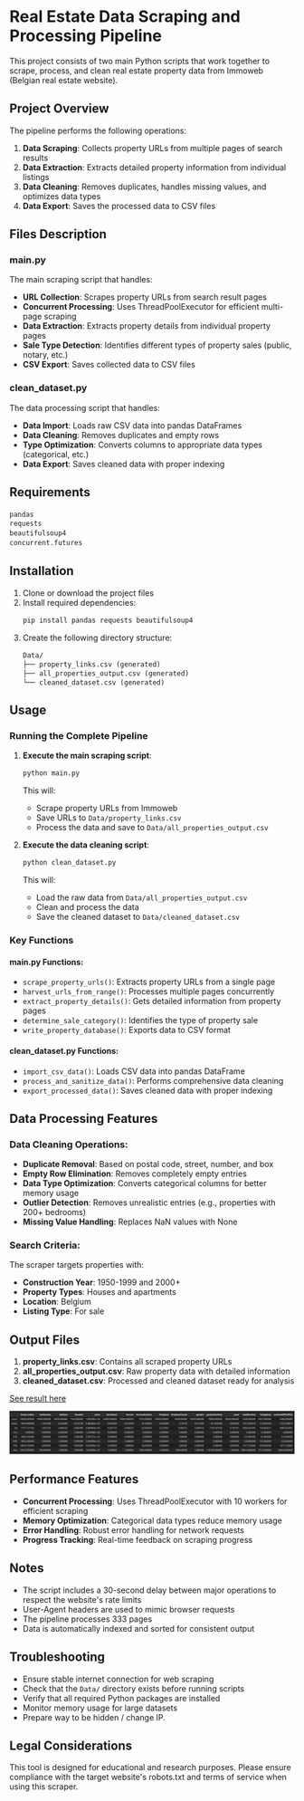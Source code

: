 # Real Estate Data Scraping and Processing Pipeline

This project consists of two main Python scripts that work together to scrape, process, and clean real estate property data from Immoweb (Belgian real estate website).

## Project Overview

The pipeline performs the following operations:
1. **Data Scraping**: Collects property URLs from multiple pages of search results
2. **Data Extraction**: Extracts detailed property information from individual listings
3. **Data Cleaning**: Removes duplicates, handles missing values, and optimizes data types
4. **Data Export**: Saves the processed data to CSV files

## Files Description

### main.py
The main scraping script that handles:
- **URL Collection**: Scrapes property URLs from search result pages
- **Concurrent Processing**: Uses ThreadPoolExecutor for efficient multi-page scraping
- **Data Extraction**: Extracts property details from individual property pages
- **Sale Type Detection**: Identifies different types of property sales (public, notary, etc.)
- **CSV Export**: Saves collected data to CSV files

### clean_dataset.py
The data processing script that handles:
- **Data Import**: Loads raw CSV data into pandas DataFrames
- **Data Cleaning**: Removes duplicates and empty rows
- **Type Optimization**: Converts columns to appropriate data types (categorical, etc.)
- **Data Export**: Saves cleaned data with proper indexing

## Requirements

```python
pandas
requests
beautifulsoup4
concurrent.futures
```

## Installation

1. Clone or download the project files
2. Install required dependencies:
   ```bash
   pip install pandas requests beautifulsoup4
   ```
3. Create the following directory structure:
   ```
   Data/
   ├── property_links.csv (generated)
   ├── all_properties_output.csv (generated)
   └── cleaned_dataset.csv (generated)
   ```

## Usage

### Running the Complete Pipeline

1. **Execute the main scraping script**:
   ```bash
   python main.py
   ```
   This will:
   - Scrape property URLs from Immoweb
   - Save URLs to `Data/property_links.csv`
   - Process the data and save to `Data/all_properties_output.csv`

2. **Execute the data cleaning script**:
   ```bash
   python clean_dataset.py
   ```
   This will:
   - Load the raw data from `Data/all_properties_output.csv`
   - Clean and process the data
   - Save the cleaned dataset to `Data/cleaned_dataset.csv`

### Key Functions

#### main.py Functions:
- `scrape_property_urls()`: Extracts property URLs from a single page
- `harvest_urls_from_range()`: Processes multiple pages concurrently
- `extract_property_details()`: Gets detailed information from property pages
- `determine_sale_category()`: Identifies the type of property sale
- `write_property_database()`: Exports data to CSV format

#### clean_dataset.py Functions:
- `import_csv_data()`: Loads CSV data into pandas DataFrame
- `process_and_sanitize_data()`: Performs comprehensive data cleaning
- `export_processed_data()`: Saves cleaned data with proper indexing

## Data Processing Features

### Data Cleaning Operations:
- **Duplicate Removal**: Based on postal code, street, number, and box
- **Empty Row Elimination**: Removes completely empty entries
- **Data Type Optimization**: Converts categorical columns for better memory usage
- **Outlier Detection**: Removes unrealistic entries (e.g., properties with 200+ bedrooms)
- **Missing Value Handling**: Replaces NaN values with None

### Search Criteria:
The scraper targets properties with:
- **Construction Year**: 1950-1999 and 2000+
- **Property Types**: Houses and apartments
- **Location**: Belgium
- **Listing Type**: For sale

## Output Files

1. **property_links.csv**: Contains all scraped property URLs
2. **all_properties_output.csv**: Raw property data with detailed information
3. **cleaned_dataset.csv**: Processed and cleaned dataset ready for analysis

[See result here](https://rowzero.io/workbook/67BF8E5F6B165532DF351546/0)

![Describe graphic](Data/describe.png)

## Performance Features

- **Concurrent Processing**: Uses ThreadPoolExecutor with 10 workers for efficient scraping
- **Memory Optimization**: Categorical data types reduce memory usage
- **Error Handling**: Robust error handling for network requests
- **Progress Tracking**: Real-time feedback on scraping progress

## Notes

- The script includes a 30-second delay between major operations to respect the website's rate limits
- User-Agent headers are used to mimic browser requests
- The pipeline processes  333 pages 
- Data is automatically indexed and sorted for consistent output

## Troubleshooting

- Ensure stable internet connection for web scraping
- Check that the `Data/` directory exists before running scripts
- Verify that all required Python packages are installed
- Monitor memory usage for large datasets
- Prepare way to be hidden / change IP.

## Legal Considerations

This tool is designed for educational and research purposes. Please ensure compliance with the target website's robots.txt and terms of service when using this scraper.